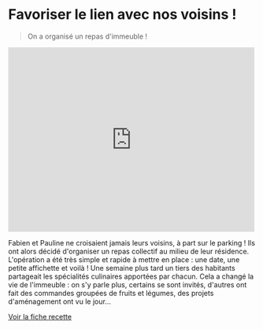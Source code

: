 # Favoriser le lien avec nos voisins !

> On a organisé un repas d'immeuble ! 

<iframe src="https://player.vimeo.com/video/126349259" width="500" height="375" frameborder="0" webkitallowfullscreen mozallowfullscreen allowfullscreen></iframe>

Fabien et Pauline ne croisaient jamais leurs voisins, à part sur le parking ! Ils ont alors décidé d'organiser un repas collectif au milieu de leur résidence. L'opération a été très simple et rapide à mettre en place : une date, une petite affichette et voilà ! Une semaine plus tard un tiers des habitants partageait les spécialités culinaires apportées par chacun. Cela a changé la vie de l'immeuble : on s'y parle plus, certains se sont invités, d'autres ont fait des commandes groupées de fruits et légumes, des projets d'aménagement ont vu le jour...

[Voir la fiche recette](http://www.onpassealacte.fr/recettes_coup_de_coeur_en_savoir_plus.php?r=640)
